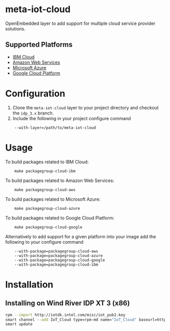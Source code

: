 meta-iot-cloud
==============
OpenEmbedded layer to add support for multiple cloud service provider solutions.

## Supported Platforms
* [IBM Cloud](https://www.ibm.com/cloud/)
* [Amazon Web Services](https://aws.amazon.com/)
* [Microsoft Azure](https://azure.microsoft.com/)
* [Google Cloud Platform](https://cloud.google.com/)

Configuration
=============
1. Clone the `meta-iot-cloud` layer to your project directory and checkout the `idp_3.x` branch.
2. Include the following in your project configure command
```bitbake
    --with-layer=/path/to/meta-iot-cloud
```

Usage
=====
To build packages related to IBM Cloud:
```shell
	make packagegroup-cloud-ibm
```
	
To build packages related to Amazon Web Services:
```shell
	make packagegroup-cloud-aws
```

To build packages related to Microsoft Azure:
```shell
	make packagegroup-cloud-azure
```

To build packages related to Google Cloud Platform:
```shell
	make packagegroup-cloud-google
```

Alternatively to add support for a given platform into your image add the following to your configure command

```bitbake
    --with-package=packagegroup-cloud-aws
    --with-package=packagegroup-cloud-azure
    --with-package=packagegroup-cloud-google
    --with-package=packagegroup-cloud-ibm
```

Installation
============

Installing on Wind River IDP XT 3 (x86)
---------------------------------------

``` bash
rpm --import http://iotdk.intel.com/misc/iot_pub2.key
smart channel --add IoT_Cloud type=rpm-md name="IoT_Cloud" baseurl=http://iotdk.intel.com/repos/iot-cloud/wrlinux7/rcpl13/
smart update
```
